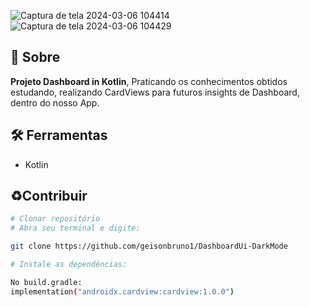 
![Captura de tela 2024-03-06 104414](https://github.com/geisonbruno1/DashboardUi-DarkMode/assets/110945121/433d7b89-7277-4a58-a936-0e8740da482f)
![Captura de tela 2024-03-06 104429](https://github.com/geisonbruno1/DashboardUi-DarkMode/assets/110945121/315162f8-3521-468c-bf06-f776e180095a)

## 📙 Sobre
 
 **Projeto Dashboard in Kotlin**, Praticando os conhecimentos obtidos estudando, realizando CardViews para futuros insights de Dashboard, dentro do nosso App.

## 🛠️ Ferramentas

- Kotlin

## ♻️Contribuir 

```bash
# Clonar repositório
# Abra seu terminal e digite:

git clone https://github.com/geisonbruno1/DashboardUi-DarkMode
```

```bash
# Instale as dependências:

No build.gradle: 
implementation("androidx.cardview:cardview:1.0.0")
```

